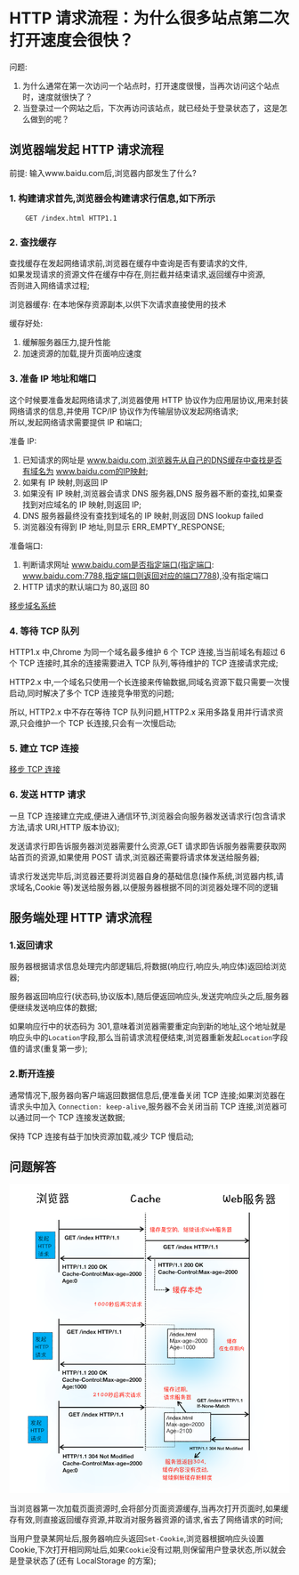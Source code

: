 # HTTP 请求流程：为什么很多站点第二次打开速度会很快？

问题:

1. 为什么通常在第一次访问一个站点时，打开速度很慢，当再次访问这个站点时，速度就很快了？
2. 当登录过一个网站之后，下次再访问该站点，就已经处于登录状态了，这是怎么做到的呢？

## 浏览器端发起 HTTP 请求流程

前提: 输入www.baidu.com后,浏览器内部发生了什么?

### 1. 构建请求首先,浏览器会构建请求行信息,如下所示

```
    GET /index.html HTTP1.1
```

### 2. 查找缓存

查找缓存在发起网络请求前,浏览器在缓存中查询是否有要请求的文件,  
如果发现请求的资源文件在缓存中存在,则拦截并结束请求,返回缓存中资源,  
否则进入网络请求过程;

浏览器缓存: 在本地保存资源副本,以供下次请求直接使用的技术

缓存好处:

1. 缓解服务器压力,提升性能
2. 加速资源的加载,提升页面响应速度

### 3. 准备 IP 地址和端口

这个时候要准备发起网络请求了,浏览器使用 HTTP 协议作为应用层协议,用来封装网络请求的信息,并使用 TCP/IP 协议作为传输层协议发起网络请求;  
所以,发起网络请求需要提供 IP 和端口;

准备 IP:

1. 已知请求的网址是 www.baidu.com,浏览器先从自己的DNS缓存中查找是否有域名为 www.baidu.com的IP映射;
2. 如果有 IP 映射,则返回 IP
3. 如果没有 IP 映射,浏览器会请求 DNS 服务器,DNS 服务器不断的查找,如果查找到对应域名的 IP 映射,则返回 IP;
4. DNS 服务器最终没有查找到域名的 IP 映射,则返回 DNS lookup failed
5. 浏览器没有得到 IP 地址,则显示 ERR_EMPTY_RESPONSE;

准备端口:

1. 判断请求网址 www.baidu.com是否指定端口(指定端口: www.baidu.com:7788,指定端口则返回对应的端口7788),没有指定端口
2. HTTP 请求的默认端口为 80,返回 80

[移步域名系统](./../../topic/dns/README.md)

### 4. 等待 TCP 队列

HTTP1.x 中,Chrome 为同一个域名最多维护 6 个 TCP 连接,当当前域名有超过 6 个 TCP 连接时,其余的连接需要进入 TCP 队列,等待维护的 TCP 连接请求完成;

HTTP2.x 中,一个域名只使用一个长连接来传输数据,同域名资源下载只需要一次慢启动,同时解决了多个 TCP 连接竞争带宽的问题;

所以, HTTP2.x 中不存在等待 TCP 队列问题,HTTP2.x 采用多路复用并行请求资源,只会维护一个 TCP 长连接,只会有一次慢启动;

### 5. 建立 TCP 连接

[移步 TCP 连接](./../../topic/tcp/README.md)

### 6. 发送 HTTP 请求

一旦 TCP 连接建立完成,便进入通信环节,浏览器会向服务器发送请求行(包含请求方法,请求 URI,HTTP 版本协议);

发送请求行即告诉服务器浏览器需要什么资源,GET 请求即告诉服务器需要获取网站首页的资源,如果使用 POST 请求,浏览器还需要将请求体发送给服务器;

请求行发送完毕后,浏览器还要将浏览器自身的基础信息(操作系统,浏览器内核,请求域名,Cookie 等)发送给服务器,以便服务器根据不同的浏览器处理不同的逻辑

## 服务端处理 HTTP 请求流程

### 1.返回请求

服务器根据请求信息处理完内部逻辑后,将数据(响应行,响应头,响应体)返回给浏览器;

服务器返回响应行(状态码,协议版本),随后便返回响应头,发送完响应头之后,服务器便继续发送响应体的数据;

如果响应行中的状态码为 301,意味着浏览器需要重定向到新的地址,这个地址就是响应头中的`Location`字段,那么当前请求流程便结束,浏览器重新发起`Location`字段值的请求(重复第一步);

### 2.断开连接

通常情况下,服务器向客户端返回数据信息后,便准备关闭 TCP 连接;如果浏览器在请求头中加入 `Connection: keep-alive`,服务器不会关闭当前 TCP 连接,浏览器可以通过同一个 TCP 连接发送数据;

保持 TCP 连接有益于加快资源加载,减少 TCP 慢启动;

## 问题解答

![先看一张图](../images/01/cache.png)

当浏览器第一次加载页面资源时,会将部分页面资源缓存,当再次打开页面时,如果缓存有效,则直接返回缓存资源,并取消对服务器资源的请求,省去了网络请求的时间;

当用户登录某网址后,服务器响应头返回`Set-Cookie`,浏览器根据响应头设置 Cookie,下次打开相同网址后,如果`Cookie`没有过期,则保留用户登录状态,所以就会是登录状态了(还有 LocalStorage 的方案);
